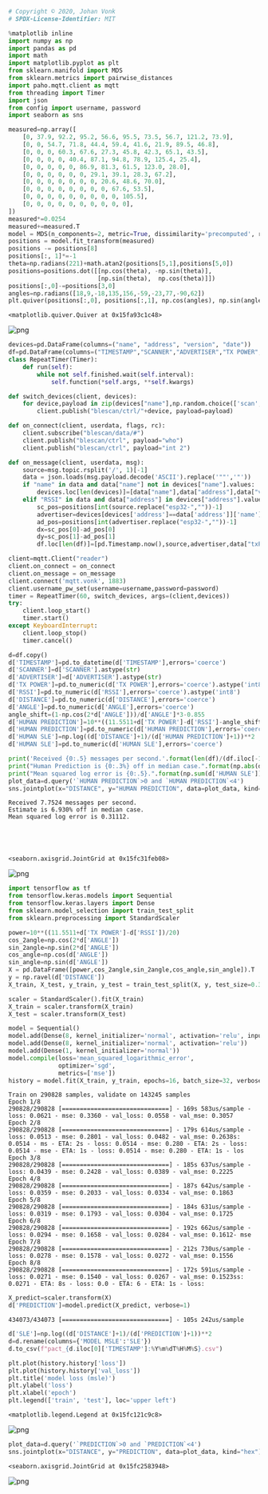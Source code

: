 ```python
# Copyright © 2020, Johan Vonk
# SPDX-License-Identifier: MIT
```


```python
%matplotlib inline
import numpy as np
import pandas as pd
import math
import matplotlib.pyplot as plt
from sklearn.manifold import MDS
from sklearn.metrics import pairwise_distances
import paho.mqtt.client as mqtt
from threading import Timer
import json
from config import username, password
import seaborn as sns
```


```python
measured=np.array([
    [0, 37.9, 92.2, 95.2, 56.6, 95.5, 73.5, 56.7, 121.2, 73.9],
    [0, 0, 54.7, 71.8, 44.4, 59.4, 41.6, 21.9, 89.5, 46.8],
    [0, 0, 0, 60.3, 67.6, 27.3, 45.8, 42.3, 65.1, 43.5],
    [0, 0, 0, 0, 40.4, 87.1, 94.8, 78.9, 125.4, 25.4],
    [0, 0, 0, 0, 0, 86.9, 81.3, 61.5, 123.0, 28.0],
    [0, 0, 0, 0, 0, 0, 29.1, 39.1, 28.3, 67.2],
    [0, 0, 0, 0, 0, 0, 0, 20.6, 48.6, 70.0],
    [0, 0, 0, 0, 0, 0, 0, 0, 67.6, 53.5],
    [0, 0, 0, 0, 0, 0, 0, 0, 0, 105.5],
    [0, 0, 0, 0, 0, 0, 0, 0, 0, 0],
])
measured*=0.0254
measured+=measured.T
model = MDS(n_components=2, metric=True, dissimilarity='precomputed', random_state=1, n_init=1000, max_iter=1000)
positions = model.fit_transform(measured)
positions -= positions[8]
positions[:, 1]*=-1
theta=np.radians(221)+math.atan2(positions[5,1],positions[5,0])
positions=positions.dot([[np.cos(theta), -np.sin(theta)],
                         [np.sin(theta),  np.cos(theta)]])
positions[:,0]-=positions[3,0]
angles=np.radians([18,9,-18,135,156,-59,-23,77,-90,62])
plt.quiver(positions[:,0], positions[:,1], np.cos(angles), np.sin(angles))
```




    <matplotlib.quiver.Quiver at 0x15fa93c1c48>




![png](data_processing_files/data_processing_2_1.png)



```python
devices=pd.DataFrame(columns=("name", "address", "version", "date"))
df=pd.DataFrame(columns=("TIMESTAMP","SCANNER","ADVERTISER","TX POWER","RSSI","DISTANCE","ANGLE"))
class RepeatTimer(Timer):
    def run(self):
        while not self.finished.wait(self.interval):
            self.function(*self.args, **self.kwargs)

def switch_devices(client, devices):
    for device,payload in zip(devices["name"],np.random.choice(['scan', 'adv'],len(devices))):
        client.publish("blescan/ctrl/"+device, payload=payload)

def on_connect(client, userdata, flags, rc):
    client.subscribe("blescan/data/#")
    client.publish("blescan/ctrl", payload="who")
    client.publish("blescan/ctrl", payload="int 2")

def on_message(client, userdata, msg):
    source=msg.topic.rsplit('/', 1)[-1]
    data = json.loads(msg.payload.decode('ASCII').replace('""','"'))
    if "name" in data and data["name"] not in devices["name"].values:
        devices.loc[len(devices)]=[data["name"],data["address"],data["version"],data["date"]]
    elif "RSSI" in data and data["address"] in devices["address"].values and source in devices["name"].values:
        sc_pos=positions[int(source.replace("esp32-",""))-1]
        advertiser=devices[devices['address']==data['address']]['name'].values[0]
        ad_pos=positions[int(advertiser.replace("esp32-",""))-1]
        dx=sc_pos[0]-ad_pos[0]
        dy=sc_pos[1]-ad_pos[1]
        df.loc[len(df)]=[pd.Timestamp.now(),source,advertiser,data["txPwr"],data["RSSI"],math.sqrt(dx**2+dy**2),(math.atan2(dy,dx)-angles[int(advertiser.replace("esp32-",""))-1]+2*np.pi)%(2*np.pi)]

client=mqtt.Client("reader")
client.on_connect = on_connect
client.on_message = on_message
client.connect('mqtt.vonk', 1883)
client.username_pw_set(username=username,password=password)
timer = RepeatTimer(60, switch_devices, args=(client,devices))
try:
    client.loop_start()
    timer.start()
except KeyboardInterrupt:
    client.loop_stop()
    timer.cancel()
```


```python
d=df.copy()
d['TIMESTAMP']=pd.to_datetime(d['TIMESTAMP'],errors='coerce')
d['SCANNER']=d['SCANNER'].astype(str)
d['ADVERTISER']=d['ADVERTISER'].astype(str)
d['TX POWER']=pd.to_numeric(d['TX POWER'],errors='coerce').astype('int8')
d['RSSI']=pd.to_numeric(d['RSSI'],errors='coerce').astype('int8')
d['DISTANCE']=pd.to_numeric(d['DISTANCE'],errors='coerce')
d['ANGLE']=pd.to_numeric(d['ANGLE'],errors='coerce')
angle_shift=(1-np.cos(2*d['ANGLE']))/d['ANGLE']*3-0.855
d['HUMAN PREDICTION']=10**((11.5511+d['TX POWER']-d['RSSI']-angle_shift)/10/2)
d['HUMAN PREDICTION']=pd.to_numeric(d['HUMAN PREDICTION'],errors='coerce')
d['HUMAN SLE']=np.log((d['DISTANCE']+1)/(d['HUMAN PREDICTION']+1))**2
d['HUMAN SLE']=pd.to_numeric(d['HUMAN SLE'],errors='coerce')
```


```python
print('Received {0:.5} messages per second.'.format(len(df)/(df.iloc[-1]["TIMESTAMP"]-df.iloc[0]["TIMESTAMP"]).total_seconds()))
print("Human Prediction is {0:.3%} off in median case.".format(np.abs(d['ERROR']).median()))
print("Mean squared log error is {0:.5}.".format(np.sum(d['HUMAN SLE'])/len(d)))
plot_data=d.query('`HUMAN PREDICTION`>0 and `HUMAN PREDICTION`<4')
sns.jointplot(x="DISTANCE", y="HUMAN PREDICTION", data=plot_data, kind="hex")
```

    Received 7.7524 messages per second.
    Estimate is 6.930% off in median case.
    Mean squared log error is 0.31112.
    




    <seaborn.axisgrid.JointGrid at 0x15fc31feb08>




![png](data_processing_files/data_processing_5_2.png)



```python
import tensorflow as tf
from tensorflow.keras.models import Sequential
from tensorflow.keras.layers import Dense
from sklearn.model_selection import train_test_split
from sklearn.preprocessing import StandardScaler
```


```python
power=10**((11.5511+d['TX POWER']-d['RSSI'])/20)
cos_2angle=np.cos(2*d['ANGLE'])
sin_2angle=np.sin(2*d['ANGLE'])
cos_angle=np.cos(d['ANGLE'])
sin_angle=np.sin(d['ANGLE'])
X = pd.DataFrame([power,cos_2angle,sin_2angle,cos_angle,sin_angle]).T
y = np.ravel(d['DISTANCE'])
X_train, X_test, y_train, y_test = train_test_split(X, y, test_size=0.33, random_state=42)
```


```python
scaler = StandardScaler().fit(X_train)
X_train = scaler.transform(X_train)
X_test = scaler.transform(X_test)
```


```python
model = Sequential()
model.add(Dense(8, kernel_initializer='normal', activation='relu', input_shape=(5,)))
model.add(Dense(8, kernel_initializer='normal', activation='relu'))
model.add(Dense(1, kernel_initializer='normal'))
model.compile(loss='mean_squared_logarithmic_error',
              optimizer='sgd',
              metrics=['mse'])
history = model.fit(X_train, y_train, epochs=16, batch_size=32, verbose=1, validation_data=(X_test, y_test))
```

    Train on 290828 samples, validate on 143245 samples
    Epoch 1/8
    290828/290828 [==============================] - 169s 583us/sample - loss: 0.0621 - mse: 0.3360 - val_loss: 0.0558 - val_mse: 0.3057
    Epoch 2/8
    290828/290828 [==============================] - 179s 614us/sample - loss: 0.0513 - mse: 0.2801 - val_loss: 0.0482 - val_mse: 0.2638s: 0.0514 - ms - ETA: 2s - loss: 0.0514 - mse: 0.280 - ETA: 2s - loss: 0.0514 - mse - ETA: 1s - loss: 0.0514 - mse: 0.280 - ETA: 1s - los
    Epoch 3/8
    290828/290828 [==============================] - 185s 637us/sample - loss: 0.0439 - mse: 0.2428 - val_loss: 0.0389 - val_mse: 0.2225
    Epoch 4/8
    290828/290828 [==============================] - 187s 642us/sample - loss: 0.0359 - mse: 0.2033 - val_loss: 0.0334 - val_mse: 0.1863
    Epoch 5/8
    290828/290828 [==============================] - 184s 631us/sample - loss: 0.0319 - mse: 0.1793 - val_loss: 0.0304 - val_mse: 0.1725
    Epoch 6/8
    290828/290828 [==============================] - 192s 662us/sample - loss: 0.0294 - mse: 0.1658 - val_loss: 0.0284 - val_mse: 0.1612- mse
    Epoch 7/8
    290828/290828 [==============================] - 212s 730us/sample - loss: 0.0278 - mse: 0.1578 - val_loss: 0.0272 - val_mse: 0.1556
    Epoch 8/8
    290828/290828 [==============================] - 172s 591us/sample - loss: 0.0271 - mse: 0.1540 - val_loss: 0.0267 - val_mse: 0.1523ss: 0.0271 - ETA: 8s - loss: 0.0 - ETA: 6 - ETA: 1s - loss: 
    


```python
X_predict=scaler.transform(X)
d['PREDICTION']=model.predict(X_predict, verbose=1)
```

    434073/434073 [==============================] - 105s 242us/sample
    


```python
d['SLE']=np.log((d['DISTANCE']+1)/(d['PREDICTION']+1))**2
d=d.rename(columns={'MODEL MSLE':'SLE'})
d.to_csv(f"pact_{d.iloc[0]['TIMESTAMP']:%Y%m%dT%H%M%S}.csv")
```


```python
plt.plot(history.history['loss'])
plt.plot(history.history['val_loss'])
plt.title('model loss (msle)')
plt.ylabel('loss')
plt.xlabel('epoch')
plt.legend(['train', 'test'], loc='upper left')
```




    <matplotlib.legend.Legend at 0x15fc121c9c8>




![png](data_processing_files/data_processing_12_1.png)



```python
plot_data=d.query('`PREDICTION`>0 and `PREDICTION`<4')
sns.jointplot(x="DISTANCE", y="PREDICTION", data=plot_data, kind="hex")
```




    <seaborn.axisgrid.JointGrid at 0x15fc2583948>




![png](data_processing_files/data_processing_13_1.png)

